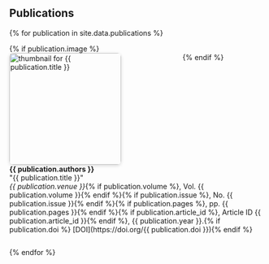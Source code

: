 ## Publications

{% for publication in site.data.publications %}
<div style="display: flex; flex-wrap: wrap; align-items: flex-start; margin-bottom: 2em;">
  {% if publication.image %}
  <div style="flex: 0 0 320px; margin-right: 1.5em;">
    <img src="{{ publication.image }}" alt="thumbnail for {{ publication.title }}" style="width: 220px; height: auto; border-radius: 8px; box-shadow: 0 2px 6px rgba(0,0,0,0.15);">
  </div>
  {% endif %}
  <div style="flex: 1; min-width: 250px;">
    <strong>{{ publication.authors }}</strong><br>
    "{{ publication.title }}"<br>
    <em>{{ publication.venue }}</em>{% if publication.volume %}, Vol. {{ publication.volume }}{% endif %}{% if publication.issue %}, No. {{ publication.issue }}{% endif %}{% if publication.pages %}, pp. {{ publication.pages }}{% endif %}{% if publication.article_id %}, Article ID {{ publication.article_id }}{% endif %}, {{ publication.year }}.{% if publication.doi %} [DOI](https://doi.org/{{ publication.doi }}){% endif %}
  </div>
</div>
{% endfor %}




